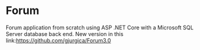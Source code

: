 # Forum
Forum application from scratch using ASP .NET Core  with a Microsoft SQL Server database back end.
New version in this link:https://github.com/gjurgica/Forum3.0
